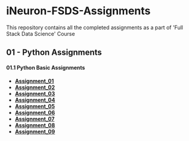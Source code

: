 # iNeuron-FSDS-Assignments
This repository contains all the completed assignments as a part of 'Full Stack Data Science' Course

## 01 - Python Assignments

#### 01.1 Python Basic Assignments

- **[Assignment_01](https://github.com/thejas110/iNeuron-FSDS-Assignments/blob/master/01_Python_Basic_Assignments/01_Python_Basic_Assignment_1_ThejasN_29-Dec-21.ipynb)**
- **[Assignment_02](https://github.com/thejas110/iNeuron-FSDS-Assignments/blob/master/01_Python_Basic_Assignments/02_Python_Basic_Assignment_2_ThejasN_14-Feb-22.ipynb)**
- **[Assignment_03](https://github.com/thejas110/iNeuron-FSDS-Assignments/blob/master/01_Python_Basic_Assignments/03_Python_Basic_Assignment_3_ThejasN_15-Feb-22.ipynb)**
- **[Assignment_04](https://github.com/thejas110/iNeuron-FSDS-Assignments/blob/master/01_Python_Basic_Assignments/04_Python_Basic_Assignment_4_ThejasN_15-Feb-22.ipynb)**
- **[Assignment_05](https://github.com/thejas110/iNeuron-FSDS-Assignments/blob/master/01_Python_Basic_Assignments/05_Python_Basic_Assignment_5_ThejasN_15-Feb-22.ipynb)**
- **[Assignment_06](https://github.com/thejas110/iNeuron-FSDS-Assignments/blob/master/01_Python_Basic_Assignments/06_Python_Basic_Assignment_6_ThejasN_15-Feb-22.ipynb)**
- **[Assignment_07](https://github.com/thejas110/iNeuron-FSDS-Assignments/blob/master/01_Python_Basic_Assignments/07_Python_Basic_Assignment_7_ThejasN_17-Feb-22.ipynb)**
- **[Assignment_08](https://github.com/thejas110/iNeuron-FSDS-Assignments/blob/master/01_Python_Basic_Assignments/08_Python_Basic_Assignment_8_ThejasN_17-Feb-22.ipynb)**
- **[Assignment_09](https://github.com/thejas110/iNeuron-FSDS-Assignments/blob/master/01_Python_Basic_Assignments/09_Python_Basic_Assignment_9_ThejasN_18-Feb-22.ipynb)**
